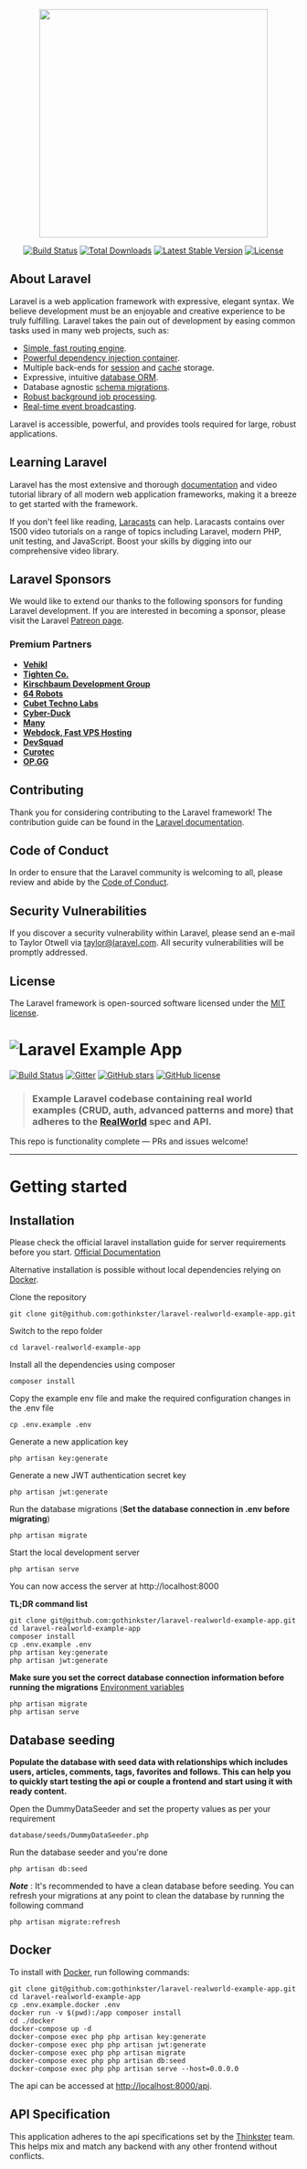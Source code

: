 <p align="center"><a href="https://laravel.com" target="_blank"><img src="https://raw.githubusercontent.com/laravel/art/master/logo-lockup/5%20SVG/2%20CMYK/1%20Full%20Color/laravel-logolockup-cmyk-red.svg" width="400"></a></p>

<p align="center">
<a href="https://travis-ci.org/laravel/framework"><img src="https://travis-ci.org/laravel/framework.svg" alt="Build Status"></a>
<a href="https://packagist.org/packages/laravel/framework"><img src="https://img.shields.io/packagist/dt/laravel/framework" alt="Total Downloads"></a>
<a href="https://packagist.org/packages/laravel/framework"><img src="https://img.shields.io/packagist/v/laravel/framework" alt="Latest Stable Version"></a>
<a href="https://packagist.org/packages/laravel/framework"><img src="https://img.shields.io/packagist/l/laravel/framework" alt="License"></a>
</p>

## About Laravel

Laravel is a web application framework with expressive, elegant syntax. We believe development must be an enjoyable and creative experience to be truly fulfilling. Laravel takes the pain out of development by easing common tasks used in many web projects, such as:

- [Simple, fast routing engine](https://laravel.com/docs/routing).
- [Powerful dependency injection container](https://laravel.com/docs/container).
- Multiple back-ends for [session](https://laravel.com/docs/session) and [cache](https://laravel.com/docs/cache) storage.
- Expressive, intuitive [database ORM](https://laravel.com/docs/eloquent).
- Database agnostic [schema migrations](https://laravel.com/docs/migrations).
- [Robust background job processing](https://laravel.com/docs/queues).
- [Real-time event broadcasting](https://laravel.com/docs/broadcasting).

Laravel is accessible, powerful, and provides tools required for large, robust applications.

## Learning Laravel

Laravel has the most extensive and thorough [documentation](https://laravel.com/docs) and video tutorial library of all modern web application frameworks, making it a breeze to get started with the framework.

If you don't feel like reading, [Laracasts](https://laracasts.com) can help. Laracasts contains over 1500 video tutorials on a range of topics including Laravel, modern PHP, unit testing, and JavaScript. Boost your skills by digging into our comprehensive video library.

## Laravel Sponsors

We would like to extend our thanks to the following sponsors for funding Laravel development. If you are interested in becoming a sponsor, please visit the Laravel [Patreon page](https://patreon.com/taylorotwell).

### Premium Partners

- **[Vehikl](https://vehikl.com/)**
- **[Tighten Co.](https://tighten.co)**
- **[Kirschbaum Development Group](https://kirschbaumdevelopment.com)**
- **[64 Robots](https://64robots.com)**
- **[Cubet Techno Labs](https://cubettech.com)**
- **[Cyber-Duck](https://cyber-duck.co.uk)**
- **[Many](https://www.many.co.uk)**
- **[Webdock, Fast VPS Hosting](https://www.webdock.io/en)**
- **[DevSquad](https://devsquad.com)**
- **[Curotec](https://www.curotec.com/services/technologies/laravel/)**
- **[OP.GG](https://op.gg)**

## Contributing

Thank you for considering contributing to the Laravel framework! The contribution guide can be found in the [Laravel documentation](https://laravel.com/docs/contributions).

## Code of Conduct

In order to ensure that the Laravel community is welcoming to all, please review and abide by the [Code of Conduct](https://laravel.com/docs/contributions#code-of-conduct).

## Security Vulnerabilities

If you discover a security vulnerability within Laravel, please send an e-mail to Taylor Otwell via [taylor@laravel.com](mailto:taylor@laravel.com). All security vulnerabilities will be promptly addressed.

## License

The Laravel framework is open-sourced software licensed under the [MIT license](https://opensource.org/licenses/MIT).

# ![Laravel Example App](logo.png)

[![Build Status](https://img.shields.io/travis/gothinkster/laravel-realworld-example-app/master.svg)](https://travis-ci.org/gothinkster/laravel-realworld-example-app) [![Gitter](https://img.shields.io/gitter/room/realworld-dev/laravel.svg)](https://gitter.im/realworld-dev/laravel) [![GitHub stars](https://img.shields.io/github/stars/gothinkster/laravel-realworld-example-app.svg)](https://github.com/gothinkster/laravel-realworld-example-app/stargazers) [![GitHub license](https://img.shields.io/github/license/gothinkster/laravel-realworld-example-app.svg)](https://raw.githubusercontent.com/gothinkster/laravel-realworld-example-app/master/LICENSE)

> ### Example Laravel codebase containing real world examples (CRUD, auth, advanced patterns and more) that adheres to the [RealWorld](https://github.com/gothinkster/realworld-example-apps) spec and API.

This repo is functionality complete — PRs and issues welcome!

----------

# Getting started

## Installation

Please check the official laravel installation guide for server requirements before you start. [Official Documentation](https://laravel.com/docs/5.4/installation#installation)

Alternative installation is possible without local dependencies relying on [Docker](#docker). 

Clone the repository

    git clone git@github.com:gothinkster/laravel-realworld-example-app.git

Switch to the repo folder

    cd laravel-realworld-example-app

Install all the dependencies using composer

    composer install

Copy the example env file and make the required configuration changes in the .env file

    cp .env.example .env

Generate a new application key

    php artisan key:generate

Generate a new JWT authentication secret key

    php artisan jwt:generate

Run the database migrations (**Set the database connection in .env before migrating**)

    php artisan migrate

Start the local development server

    php artisan serve

You can now access the server at http://localhost:8000

**TL;DR command list**

    git clone git@github.com:gothinkster/laravel-realworld-example-app.git
    cd laravel-realworld-example-app
    composer install
    cp .env.example .env
    php artisan key:generate
    php artisan jwt:generate 
    
**Make sure you set the correct database connection information before running the migrations** [Environment variables](#environment-variables)

    php artisan migrate
    php artisan serve

## Database seeding

**Populate the database with seed data with relationships which includes users, articles, comments, tags, favorites and follows. This can help you to quickly start testing the api or couple a frontend and start using it with ready content.**

Open the DummyDataSeeder and set the property values as per your requirement

    database/seeds/DummyDataSeeder.php

Run the database seeder and you're done

    php artisan db:seed

***Note*** : It's recommended to have a clean database before seeding. You can refresh your migrations at any point to clean the database by running the following command

    php artisan migrate:refresh
    
## Docker

To install with [Docker](https://www.docker.com), run following commands:

```
git clone git@github.com:gothinkster/laravel-realworld-example-app.git
cd laravel-realworld-example-app
cp .env.example.docker .env
docker run -v $(pwd):/app composer install
cd ./docker
docker-compose up -d
docker-compose exec php php artisan key:generate
docker-compose exec php php artisan jwt:generate
docker-compose exec php php artisan migrate
docker-compose exec php php artisan db:seed
docker-compose exec php php artisan serve --host=0.0.0.0
```

The api can be accessed at [http://localhost:8000/api](http://localhost:8000/api).

## API Specification

This application adheres to the api specifications set by the [Thinkster](https://github.com/gothinkster) team. This helps mix and match any backend with any other frontend without conflicts.
